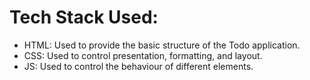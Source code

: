 # Tech Stack Used:
- HTML: Used to provide the basic structure of the Todo application.
- CSS: Used to control presentation, formatting, and layout.
- JS: Used to control the behaviour of different elements.
